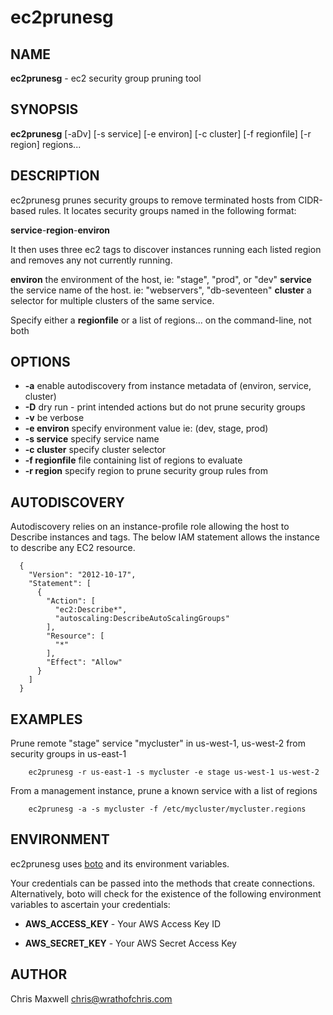 # ec2prunesg

## NAME
**ec2prunesg** - ec2 security group pruning tool

## SYNOPSIS
**ec2prunesg** [-aDv] [-s service] [-e environ] [-c cluster] [-f regionfile]
[-r region] regions...

## DESCRIPTION
ec2prunesg prunes security groups to remove terminated hosts from CIDR-based
rules.  It locates security groups named in the following format:

**service**-**region**-**environ**

It then uses three ec2 tags to discover instances running each listed region
and removes any not currently running.

**environ** the environment of the host, ie: "stage", "prod", or "dev"
**service** the service name of the host.  ie: "webservers", "db-seventeen"
**cluster** a selector for multiple clusters of the same service.

Specify either a **regionfile** or a list of regions... on the command-line,
not both

## OPTIONS
* **-a** enable autodiscovery from instance metadata of (environ, service, cluster)
* **-D** dry run - print intended actions but do not prune security groups
* **-v** be verbose
* **-e environ** specify environment value ie: (dev, stage, prod)
* **-s service** specify service name
* **-c cluster** specify cluster selector
* **-f regionfile** file containing list of regions to evaluate
* **-r region** specify region to prune security group rules from

## AUTODISCOVERY
Autodiscovery relies on an instance-profile role allowing the host to Describe
instances and tags.  The below IAM statement allows the instance to describe
any EC2 resource.

```
  {
    "Version": "2012-10-17",
    "Statement": [
      {
        "Action": [
          "ec2:Describe*",
          "autoscaling:DescribeAutoScalingGroups"
        ],
        "Resource": [
          "*"
        ],
        "Effect": "Allow"
      }
    ]
  }
```

## EXAMPLES

Prune remote "stage" service "mycluster" in us-west-1, us-west-2 from security
groups in us-east-1

```
    ec2prunesg -r us-east-1 -s mycluster -e stage us-west-1 us-west-2
```

From a management instance, prune a known service with a list of regions

```
    ec2prunesg -a -s mycluster -f /etc/mycluster/mycluster.regions
```

## ENVIRONMENT
ec2prunesg uses [boto](https://github.com/boto/boto) and its environment variables.

Your credentials can be passed into the methods that create connections.
Alternatively, boto will check for the existence of the following environment
variables to ascertain your credentials:

* **AWS_ACCESS_KEY** - Your AWS Access Key ID

* **AWS_SECRET_KEY** - Your AWS Secret Access Key

## AUTHOR
Chris Maxwell <chris@wrathofchris.com>
